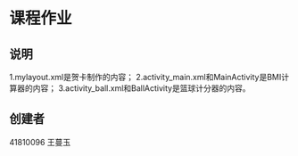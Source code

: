 # 课程作业
## 说明
1.mylayout.xml是贺卡制作的内容；
2.activity_main.xml和MainActivity是BMI计算器的内容；
3.activity_ball.xml和BallActivity是篮球计分器的内容。
## 创建者
41810096 王蔓玉

